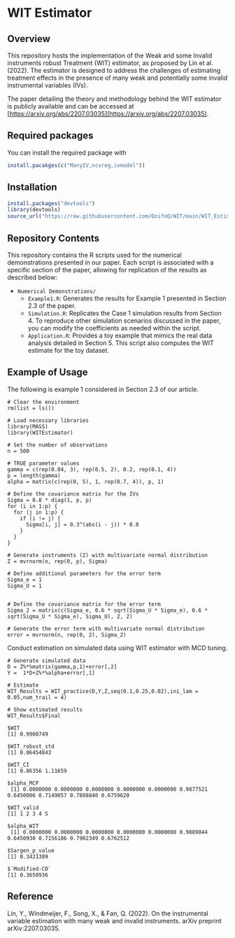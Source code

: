 # WIT Estimator

## Overview

This repository hosts the implementation of the Weak and some Invalid instruments robust Treatment (WIT) estimator, as proposed by Lin et al. (2022). The estimator is designed to address the challenges of estimating treatment effects in the presence of many weak and potentially some invalid instrumental variables (IVs). 

The paper detailing the theory and methodology behind the WIT estimator is publicly available and can be accessed at [https://arxiv.org/abs/2207.03035](https://arxiv.org/abs/2207.03035).

## Required packages 

You can install the required package with 

``` r
install.pacakges(c("ManyIV,ncvreg,ivmodel"))
```

## Installation 

``` r
install.packages("devtools")
library(devtools)
source_url("https://raw.githubusercontent.com/QoifoQ/WIT/main/WIT_Estimator_V1.r")
```

## Repository Contents
This repository contains the R scripts used for the numerical demonstrations presented in our paper. Each script is associated with a specific section of the paper, allowing for replication of the results as described below:

- `Numerical Demonstrations/`
  - `Example1.R`: Generates the results for Example 1 presented in Section 2.3 of the paper.
  - `Simulation.R`: Replicates the Case 1 simulation results from Section 4. To reproduce other simulation scenarios discussed in the paper, you can modify the coefficients as needed within the script.
  - `Application.R`: Provides a toy example that mimics the real data analysis detailed in Section 5. This script also computes the WIT estimate for the toy dataset.

## Example of Usage

The following is example 1 considered in Section 2.3 of our article. 

```{r example}
# Clear the environment
rm(list = ls())

# Load necessary libraries
library(MASS)
library(WITEstimator)

# Set the number of observations
n = 500

# TRUE parameter values
gamma = c(rep(0.04, 3), rep(0.5, 2), 0.2, rep(0.1, 4))
p = length(gamma)
alpha = matrix(c(rep(0, 5), 1, rep(0.7, 4)), p, 1)

# Define the covariance matrix for the IVs
Sigma = 0.8 * diag(1, p, p)
for (i in 1:p) {
  for (j in 1:p) {
    if (i != j) {
      Sigma[i, j] = 0.3^(abs(i - j)) * 0.8
    }
  }
}

# Generate instruments (Z) with multivariate normal distribution
Z = mvrnorm(n, rep(0, p), Sigma)

# Define additional parameters for the error term
Sigma_e = 1
Sigma_U = 1


# Define the covariance matrix for the error term
Sigma_2 = matrix(c(Sigma_e, 0.6 * sqrt(Sigma_U * Sigma_e), 0.6 * sqrt(Sigma_U * Sigma_e), Sigma_U), 2, 2)

# Generate the error term with multivariate normal distribution
error = mvrnorm(n, rep(0, 2), Sigma_2)
```


Conduct estimation on simulated data using WIT estimator with MCD tuning.
```{r}
# Generate simulated data
D = Z%*%matrix(gamma,p,1)+error[,2] 
Y =  1*D+Z%*%alpha+error[,1]

# Estimate 
WIT_Results = WIT_practice(D,Y,Z,seq(0.1,0.25,0.02),ini_lam = 0.05,num_trail = 4)

# Show estimated results
WIT_Results$Final

$WIT
[1] 0.9900749

$WIT_robust_std
[1] 0.06454843

$WIT_CI
[1] 0.86356 1.11659

$alpha_MCP
 [1] 0.0000000 0.0000000 0.0000000 0.0000000 0.0000000 0.9877521 0.6450006 0.7149057 0.7898840 0.6759620

$WIT_valid
[1] 1 2 3 4 5

$alpha_WIT
 [1] 0.0000000 0.0000000 0.0000000 0.0000000 0.0000000 0.9889044 0.6450930 0.7156186 0.7902349 0.6762512

$Sargen_p_value
[1] 0.3421309

$`Modified-CD`
[1] 0.3650936
```


## Reference 
Lin, Y., Windmeijer, F., Song, X., & Fan, Q. (2022). On the instrumental variable estimation with many weak and invalid instruments. arXiv preprint arXiv:2207.03035.
